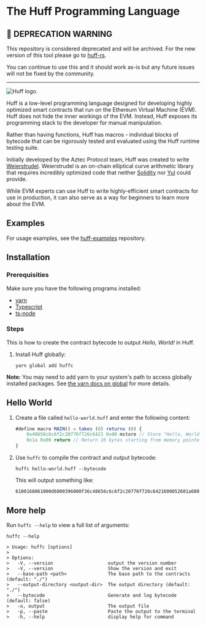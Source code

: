 # The Huff Programming Language

## 📌 DEPRECATION WARNING

This repository is considered deprecated and will be archived. For the new version of this tool please go to [huff-rs](https://github.com/huff-language/huff-rs). 

You can continue to use this and it should work as-is but any future issues will not be fixed by the community.

-------

![Huff logo.](logo.png)

Huff is a low-level programming language designed for developing highly optimized smart contracts that run on the Ethereum Virtual Machine (EVM). Huff does not hide the inner workings of the EVM. Instead, Huff exposes its programming stack to the developer for manual manipulation.

Rather than having functions, Huff has macros - individual blocks of bytecode that can be rigorously tested and evaluated using the Huff runtime testing suite.

Initially developed by the Aztec Protocol team, Huff was created to write [Weierstrudel](https://github.com/aztecprotocol/weierstrudel/tree/master/huff_modules). Weierstrudel is an on-chain elliptical curve arithmetic library that requires incredibly optimized code that neither [Solidity](https://docs.soliditylang.org/en/v0.8.14/) nor [Yul](https://docs.soliditylang.org/en/v0.8.9/yul.html) could provide.

While EVM experts can use Huff to write highly-efficient smart contracts for use in production, it can also serve as a way for beginners to learn more about the EVM.

## Examples

For usage examples, see the [huff-examples](https://github.com/huff-language/huff-examples) repository.

## Installation

### Prerequisities

Make sure you have the following programs installed:

- [yarn](https://www.npmjs.com/package/yarn)
- [Typescript](https://www.npmjs.com/package/typescript)
- [ts-node](https://www.npmjs.com/package/ts-node#overview)

### Steps

This is how to create the contract bytecode to output _Hello, World!_ in Huff.

1. Install Huff globally:

    ```shell
    yarn global add huffc
    ```

**Note:** You may need to add yarn to your system's path to access globally installed packages. See [the yarn docs on global](https://classic.yarnpkg.com/en/docs/cli/global) for more details.

## Hello World

1. Create a file called `hello-world.huff` and enter the following content:

    ```javascript
    #define macro MAIN() = takes (0) returns (0) {
        0x48656c6c6f2c20776f726c6421 0x00 mstore // Store "Hello, World!" in memory.
        0x1a 0x00 return // Return 26 bytes starting from memory pointer 0.
    }
    ```

2. Use `huffc` to compile the contract and output bytecode:

    ```shell
    huffc hello-world.huff --bytecode
    ```

    This will output something like:

    ```plaintext
    6100168061000d6000396000f36c48656c6c6f2c20776f726c6421600052601a6000f3 
    ```

## More help

Run `huffc --help` to view a full list of arguments:

```shell
huffc --help

> Usage: huffc [options]
> 
> Options:
>   -V, --version                    output the version number
>   -V, --version                    Show the version and exit
>   --base-path <path>               The base path to the contracts (default: "./")
>   --output-directory <output-dir>  The output directory (default: "./")
>   --bytecode                       Generate and log bytecode (default: false)
>   -o, output                       The output file
>   -p, --paste                      Paste the output to the terminal
>   -h, --help                       display help for command
```
